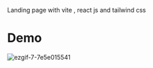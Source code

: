 Landing page with vite , react js and tailwind css

# Demo


![ezgif-7-7e5e015541](https://github.com/pranjit-medhi/virtual-vr/assets/15957817/142898fc-320a-43cb-b86c-d1cf81ad6692)
